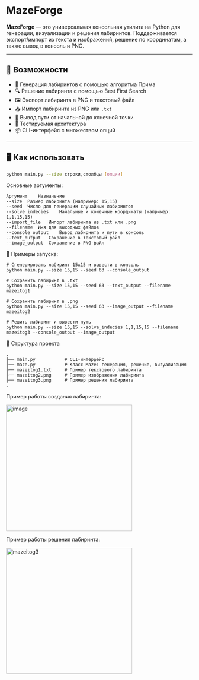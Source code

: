 # MazeForge

**MazeForge** — это универсальная консольная утилита на Python для генерации, визуализации и решения лабиринтов. Поддерживается экспорт/импорт из текста и изображений, решение по координатам, а также вывод в консоль и PNG.

---

## 🚀 Возможности

- 🧱 Генерация лабиринтов с помощью алгоритма Прима
- 🔍 Решение лабиринта с помощью Best First Search
- 🖼 Экспорт лабиринта в PNG и текстовый файл
- 📥 Импорт лабиринта из PNG или `.txt`
- 🧭 Вывод пути от начальной до конечной точки
- 🧪 Тестируемая архитектура
- 📦 CLI-интерфейс с множеством опций

---

## 🖥 Как использовать

```bash
python main.py --size строки,столбцы [опции]

```

Основные аргументы:

```
Аргумент	Назначение
--size	Размер лабиринта (например: 15,15)
--seed	Число для генерации случайных лабиринтов
--solve_indecies	Начальные и конечные координаты (например: 1,1,15,15)
--import_file	Импорт лабиринта из .txt или .png
--filename	Имя для выходных файлов
--console_output	Вывод лабиринта и пути в консоль
--text_output	Сохранение в текстовый файл
--image_output	Сохранение в PNG-файл
```

📌 Примеры запуска:

```
# Сгенерировать лабиринт 15x15 и вывести в консоль
python main.py --size 15,15 --seed 63 --console_output

# Сохранить лабиринт в .txt
python main.py --size 15,15 --seed 63 --text_output --filename mazeitog1

# Сохранить лабиринт в .png
python main.py --size 15,15 --seed 63 --image_output --filename mazeitog2

# Решить лабиринт и вывести путь
python main.py --size 15,15 --solve_indecies 1,1,15,15 --filename mazeitog3 --console_output --image_output
```

🧩 Структура проекта

```
.
├── main.py           # CLI-интерфейс
├── maze.py           # Класс Maze: генерация, решение, визуализация
├── mazeitog1.txt     # Пример текстового лабиринта
├── mazeitog2.png     # Пример изображения лабиринта
├── mazeitog3.png     # Пример решения лабиринта
.
```

Пример работы создания лабиринта:

<img width="340" height="340" alt="image" src="https://github.com/user-attachments/assets/689eb217-2035-4868-bb5d-fcf230add7c8" />

Пример работы решения лабиринта:

<img width="340" height="340" alt="mazeitog3" src="https://github.com/user-attachments/assets/566e5295-8145-46e5-a6ef-79825a64aa55" />

